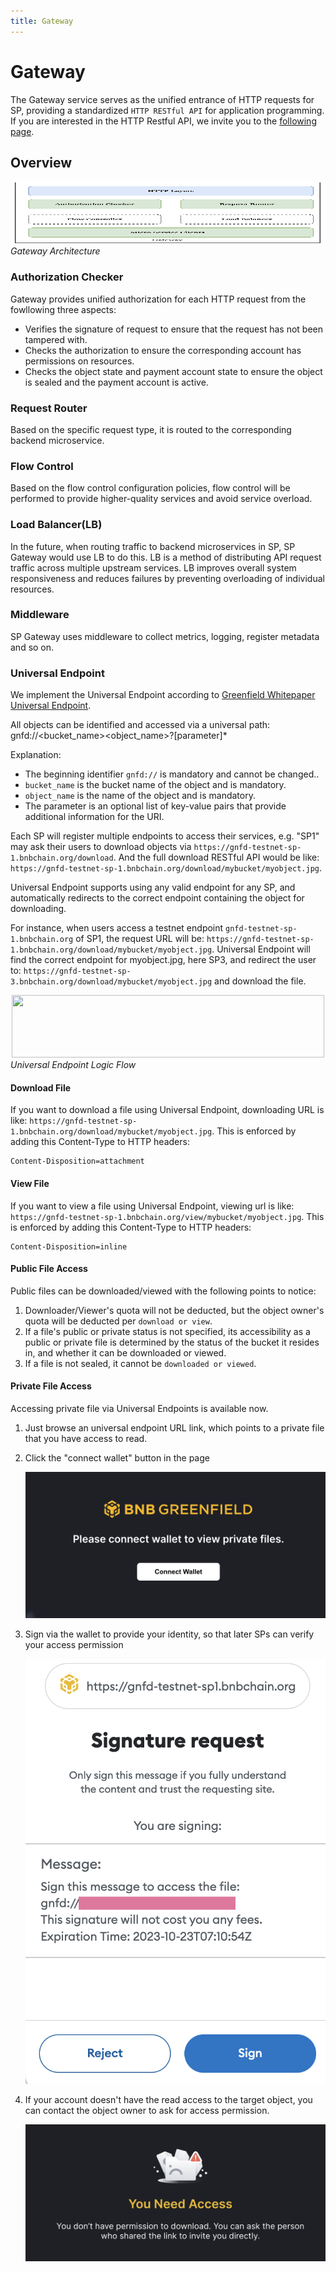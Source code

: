```yaml
---
title: Gateway
---
```


# Gateway

The Gateway service serves as the unified entrance of HTTP requests for SP, providing a standardized `HTTP RESTful API` for application programming.
If you are interested in the HTTP Restful API, we invite you to the [following page](../../../api/storage-provider-rest/README.md).

## Overview

<div align="center"><img src="https://raw.githubusercontent.com/bnb-chain/greenfield-docs/main/static/asset/06-gateway.jpg" width="500" height="100" /></div>

<div style={{textAlign:'center'}}><i>Gateway Architecture</i></div>

### Authorization Checker

Gateway provides unified authorization for each HTTP request from the fowllowing three aspects:

- Verifies the signature of request to ensure that the request has not been tampered with.
- Checks the authorization to ensure the corresponding account has permissions on resources.
- Checks the object state and payment account state to ensure the object is sealed and the payment account is active.

### Request Router

Based on the specific request type, it is routed to the corresponding backend microservice.

### Flow Control

Based on the flow control configuration policies, flow control will be performed to provide higher-quality services and avoid service overload.

### Load Balancer(LB)

In the future, when routing traffic to backend microservices in SP, SP Gateway would use LB to do this. LB is a method of distributing API request traffic across multiple upstream services. LB improves overall system responsiveness and reduces failures by preventing overloading of individual resources.

### Middleware

SP Gateway uses middleware to collect metrics, logging, register metadata and so on.

### Universal Endpoint

We implement the Universal Endpoint according to [Greenfield Whitepaper Universal Endpoint](https://github.com/bnb-chain/greenfield-whitepaper/blob/main/part3.md#231-universal-endpoint).

All objects can be identified and accessed via a universal path: gnfd://<bucket_name><object_name>?[parameter]*

Explanation:

- The beginning identifier `gnfd://` is mandatory and cannot be changed..
- `bucket_name` is the bucket name of the object and is mandatory.
- `object_name` is the name of the object and is mandatory.
- The parameter is an optional list of key-value pairs that provide additional information for the URI.

Each SP will register multiple endpoints to access their services, e.g. "SP1" may ask their users to download objects via `https://gnfd-testnet-sp-1.bnbchain.org/download`.
And the full download RESTful API would be like: `https://gnfd-testnet-sp-1.bnbchain.org/download/mybucket/myobject.jpg`.

Universal Endpoint supports using any valid endpoint for any SP, and automatically redirects to the correct endpoint containing the object for downloading.

For instance, when users access a testnet endpoint `gnfd-testnet-sp-1.bnbchain.org` of SP1, the request URL will be: `https://gnfd-testnet-sp-1.bnbchain.org/download/mybucket/myobject.jpg`. Universal Endpoint will find the correct endpoint for myobject.jpg, here SP3, and redirect the user to: `https://gnfd-testnet-sp-3.bnbchain.org/download/mybucket/myobject.jpg` and download the file.

<div align="center"><img src="https://raw.githubusercontent.com/bnb-chain/greenfield-docs/main/static/asset/501-SP-Gateway-Universal-Endpoint.png" width="500" height="100" /></div>

<div style={{textAlign:'center'}}><i>Universal Endpoint Logic Flow</i></div>

#### Download File

If you want to download a file using Universal Endpoint, downloading URL is like: `https://gnfd-testnet-sp-1.bnbchain.org/download/mybucket/myobject.jpg`. This is enforced by adding this Content-Type to HTTP headers:

```text
Content-Disposition=attachment
```

#### View File

If you want to view a file using Universal Endpoint, viewing url is like: `https://gnfd-testnet-sp-1.bnbchain.org/view/mybucket/myobject.jpg`. This is enforced by adding this Content-Type to HTTP headers:

```text
Content-Disposition=inline
```

#### Public File Access

Public files can be downloaded/viewed with the following points to notice:

1. Downloader/Viewer's quota will not be deducted, but the object owner's quota will be deducted per `download or view`.
2. If a file's public or private status is not specified, its accessibility as a public or private file is determined by the status of the bucket it resides in, and whether it can be downloaded or viewed.
3. If a file is not sealed, it cannot be `downloaded or viewed`.

#### Private File Access

Accessing private file via Universal Endpoints is available now. 
1. Just browse an universal endpoint URL link, which points to a private file that you have access to read.
2. Click the "connect wallet" button in the page

    ![Connect wallet](../../../static/asset/503-univ_connect_wallet.png#univ)

3. Sign via the wallet to provide your identity, so that later SPs can verify your access permission

    ![Sign](../../../static/asset/505-univ_sign.png#univ)

4. If your account doesn't have the read access to the target object, you can contact the object owner to ask for access permission.

    ![Need Access](../../../static/asset/504-univ_need_access.png#univ)
